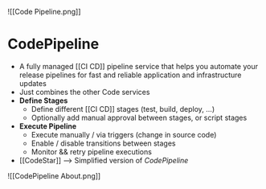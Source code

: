 ![[Code Pipeline.png]]
# CodePipeline
- A fully managed [[CI CD]] pipeline service that helps you automate your release pipelines for fast and reliable application and infrastructure updates
- Just combines the other Code services
- **Define Stages**
	- Define different [[CI CD]] stages (test, build, deploy, ...)
	-  Optionally add manual approval between stages, or script stages
- **Execute Pipeline**
	- Execute manually / via triggers (change in source code)
	- Enable / disable transitions between stages 
	- Monitor && retry pipeline executions
- [[CodeStar]] --> Simplified version of *CodePipeline*

![[CodePipeline About.png]]